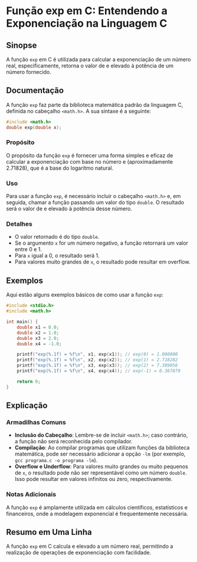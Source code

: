<!--
Meta Description: # Função exp em C: Entendendo a Exponenciação na Linguagem C ## Sinopse A função `exp` em C é utilizada para calcular a exponenciação de um número rea...
Meta Keywords: exp, função, double, número, para
-->

# Função exp em C: Entendendo a Exponenciação na Linguagem C

## Sinopse
A função `exp` em C é utilizada para calcular a exponenciação de um número real, especificamente, retorna o valor de e elevado à potência de um número fornecido.

## Documentação
A função `exp` faz parte da biblioteca matemática padrão da linguagem C, definida no cabeçalho `<math.h>`. A sua sintaxe é a seguinte:

```c
#include <math.h>
double exp(double x);
```

### Propósito
O propósito da função `exp` é fornecer uma forma simples e eficaz de calcular a exponenciação com base no número e (aproximadamente 2.71828), que é a base do logaritmo natural.

### Uso
Para usar a função `exp`, é necessário incluir o cabeçalho `<math.h>` e, em seguida, chamar a função passando um valor do tipo `double`. O resultado será o valor de e elevado à potência desse número.

### Detalhes
- O valor retornado é do tipo `double`.
- Se o argumento `x` for um número negativo, a função retornará um valor entre 0 e 1.
- Para `x` igual a 0, o resultado será 1.
- Para valores muito grandes de `x`, o resultado pode resultar em overflow.

## Exemplos
Aqui estão alguns exemplos básicos de como usar a função `exp`:

```c
#include <stdio.h>
#include <math.h>

int main() {
    double x1 = 0.0;
    double x2 = 1.0;
    double x3 = 2.0;
    double x4 = -1.0;

    printf("exp(%.1f) = %f\n", x1, exp(x1)); // exp(0) = 1.000000
    printf("exp(%.1f) = %f\n", x2, exp(x2)); // exp(1) = 2.718282
    printf("exp(%.1f) = %f\n", x3, exp(x3)); // exp(2) = 7.389056
    printf("exp(%.1f) = %f\n", x4, exp(x4)); // exp(-1) = 0.367879

    return 0;
}
```

## Explicação
### Armadilhas Comuns
- **Inclusão do Cabeçalho**: Lembre-se de incluir `<math.h>`; caso contrário, a função não será reconhecida pelo compilador.
- **Compilação**: Ao compilar programas que utilizam funções da biblioteca matemática, pode ser necessário adicionar a opção `-lm` (por exemplo, `gcc programa.c -o programa -lm`).
- **Overflow e Underflow**: Para valores muito grandes ou muito pequenos de `x`, o resultado pode não ser representável como um número `double`. Isso pode resultar em valores infinitos ou zero, respectivamente.

### Notas Adicionais
A função `exp` é amplamente utilizada em cálculos científicos, estatísticos e financeiros, onde a modelagem exponencial é frequentemente necessária.

## Resumo em Uma Linha
A função `exp` em C calcula e elevado a um número real, permitindo a realização de operações de exponenciação com facilidade.